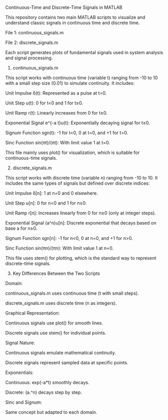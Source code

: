 Continuous-Time and Discrete-Time Signals in MATLAB

This repository contains two main MATLAB scripts to visualize and understand classic signals in continuous time and discrete time.

File 1: continuous_signals.m

File 2: discrete_signals.m

Each script generates plots of fundamental signals used in system analysis and signal processing.

1. continuous_signals.m

This script works with continuous time (variable t) ranging from -10 to 10 with a small step size (0.01) to simulate continuity. It includes:

Unit Impulse δ(t): Represented as a pulse at t=0.

Unit Step u(t): 0 for t<0 and 1 for t≥0.

Unit Ramp r(t): Linearly increases from 0 for t≥0.

Exponential Signal e^{-a t}u(t): Exponentially decaying signal for t≥0.

Signum Function sgn(t): -1 for t<0, 0 at t=0, and +1 for t>0.

Sinc Function sin(πt)/(πt): With limit value 1 at t=0.

This file mainly uses plot() for visualization, which is suitable for continuous-time signals.

2. discrete_signals.m

This script works with discrete time (variable n) ranging from -10 to 10. It includes the same types of signals but defined over discrete indices:

Unit Impulse δ[n]: 1 at n=0 and 0 elsewhere.

Unit Step u[n]: 0 for n<0 and 1 for n≥0.

Unit Ramp r[n]: Increases linearly from 0 for n≥0 (only at integer steps).

Exponential Signal (a^n)u[n]: Discrete exponential that decays based on base a for n≥0.

Signum Function sgn[n]: -1 for n<0, 0 at n=0, and +1 for n>0.

Sinc Function sin(πn)/(πn): With limit value 1 at n=0.

This file uses stem() for plotting, which is the standard way to represent discrete-time signals.

3. Key Differences Between the Two Scripts

Domain:

continuous_signals.m uses continuous time (t with small steps).

discrete_signals.m uses discrete time (n as integers).

Graphical Representation:

Continuous signals use plot() for smooth lines.

Discrete signals use stem() for individual points.

Signal Nature:

Continuous signals emulate mathematical continuity.

Discrete signals represent sampled data at specific points.

Exponentials:

Continuous: exp(-a*t) smoothly decays.

Discrete: (a.^n) decays step by step.

Sinc and Signum:

Same concept but adapted to each domain.
